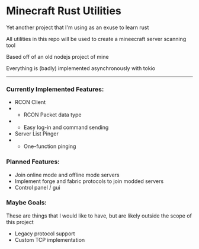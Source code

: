 # Minecraft Rust Utilities
Yet another project that I'm using as an exuse to learn rust

All utilities in this repo will be used to create a mineecraft server scanning tool

Based off of an old nodejs project of mine

Everything is (badly) implemented asynchronously with tokio

---

### Currently Implemented Features:
- RCON Client
- - RCON Packet data type
- - Easy log-in and command sending
- Server List Pinger
- - One-function pinging

### Planned Features:
- Join online mode and offline mode servers
- Implement forge and fabric protocols to join modded servers
- Control panel / gui

### Maybe Goals:
These are things that I would like to have, but are likely outside the scope of this project
- Legacy protocol support
- Custom TCP implementation
